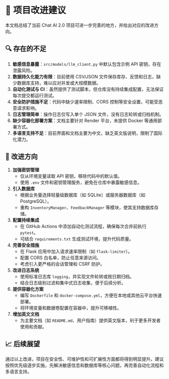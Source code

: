 # 📝 项目改进建议

本文档总结了当前 Chat AI 2.0 项目可进一步完善的地方，并给出对应的改进方向。

## 🔍 存在的不足

1. **敏感信息暴露**：`src/models/llm_client.py` 中默认包含示例 API 密钥，存在泄露风险。
2. **数据持久化能力有限**：目前使用 CSV/JSON 文件保存库存、反馈和日志，缺少数据库支持，难以应对并发或大规模数据。
3. **自动化测试与 CI**：虽然提供了测试脚本，但仓库没有持续集成配置，无法保证每次提交都运行测试。
4. **安全防护措施不足**：代码中缺少速率限制、CORS 控制等安全设置，可能受恶意请求影响。
5. **日志管理简单**：操作日志仅写入单个 JSON 文件，没有日志轮转或归档机制。
6. **缺少容器化部署方案**：文档主要针对 Render 平台，未提供 Docker 等通用部署方式。
7. **多语言支持不足**：目前界面和文档主要为中文，缺乏英文版说明，限制了国际化潜力。

## 🚀 改进方向

1. **加强密钥管理**
   - 仅从环境变量读取 API 密钥，移除代码中的默认值。
   - 使用 `.env` 文件和密钥管理服务，避免在仓库中暴露敏感信息。
2. **引入数据库**
   - 根据业务量选择轻量级数据库（如 SQLite）或服务器数据库（如 PostgreSQL）。
   - 重构 `InventoryManager`、`FeedbackManager` 等模块，使其支持数据库存储。
3. **配置持续集成**
   - 在 GitHub Actions 中添加自动化测试流程，确保每次合并前执行 `pytest`。
   - 可结合 `requirements.txt` 生成测试环境，提升代码质量。
4. **完善安全措施**
   - 在 Flask 应用中加入请求速率限制（如 `flask-limiter`）。
   - 配置 CORS 白名单，防止任意来源访问。
   - 考虑引入更严格的会话管理和 CSRF 防护。
5. **改进日志系统**
   - 使用标准日志库 `logging`，并实现文件轮转或按日期归档。
   - 结合日志级别过滤和集中式日志收集，便于后续分析。
6. **提供容器化方案**
   - 编写 `Dockerfile` 和 `docker-compose.yml`，方便在本地或其他云平台快速部署。
   - 将环境变量和数据卷配置在容器中，提升可移植性。
7. **增加英文文档**
   - 为主要文档（如 `README.md`、用户指南）提供英文版本，利于更多开发者使用和贡献。

## 📈 后续展望

通过以上改进，项目在安全性、可维护性和可扩展性方面都将得到明显提升。建议按照优先级逐步实施，先解决敏感信息和数据库等核心问题，再完善自动化流程和多语言支持。


